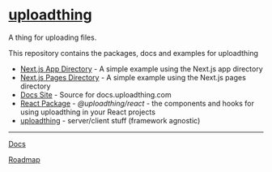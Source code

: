 # [uploadthing](https://uploadthing.com)

A thing for uploading files.

This repository contains the packages, docs and examples for uploadthing

- [Next.js App Directory](https://github.com/pingdotgg/uploadthing/tree/main/examples/appdir) - A simple example using the Next.js app directory
- [Next.js Pages Directory](https://github.com/pingdotgg/uploadthing/tree/main/examples/pagedir) - A simple example using the Next.js pages directory
- [Docs Site](https://github.com/pingdotgg/uploadthing/tree/main/docs) - Source for docs.uploadthing.com
- [React Package](https://github.com/pingdotgg/uploadthing/tree/main/packages/react) - *@uploadthing/react* - the components and hooks for using uploadthing in your React projects
- [uploadthing](https://github.com/pingdotgg/uploadthing/tree/main/packages/uploadthing) - server/client stuff (framework agnostic)


---

[Docs](https://docs.uploadthing.com)

[Roadmap](https://t3-tools.notion.site/776334c06d814dd08d450975bb983085?v=a04ee69d18a047859717b279df504a6b)
